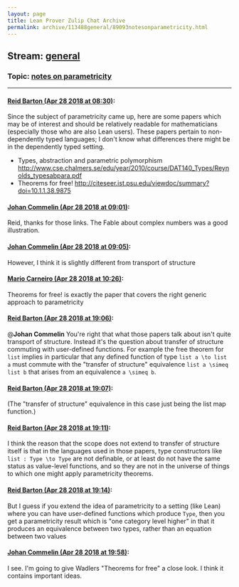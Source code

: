 ```yaml
---
layout: page
title: Lean Prover Zulip Chat Archive 
permalink: archive/113488general/89093notesonparametricity.html
---
```


## Stream: [general](index.html)
### Topic: [notes on parametricity](89093notesonparametricity.html)

---

#### [Reid Barton (Apr 28 2018 at 08:30)](https://leanprover.zulipchat.com/#narrow/stream/113488-general/topic/notes%20on%20parametricity/near/125810022):
Since the subject of parametricity came up, here are some papers which may be of interest and should be relatively readable for mathematicians (especially those who are also Lean users). These papers pertain to non-dependently typed languages; I don't know what differences there might be in the dependently typed setting.
* Types, abstraction and parametric polymorphism http://www.cse.chalmers.se/edu/year/2010/course/DAT140_Types/Reynolds_typesabpara.pdf
* Theorems for free! http://citeseer.ist.psu.edu/viewdoc/summary?doi=10.1.1.38.9875

#### [Johan Commelin (Apr 28 2018 at 09:01)](https://leanprover.zulipchat.com/#narrow/stream/113488-general/topic/notes%20on%20parametricity/near/125810743):
Reid, thanks for those links. The Fable about complex numbers was a good illustration.

#### [Johan Commelin (Apr 28 2018 at 09:05)](https://leanprover.zulipchat.com/#narrow/stream/113488-general/topic/notes%20on%20parametricity/near/125810841):
However, I think it is slightly different from transport of structure

#### [Mario Carneiro (Apr 28 2018 at 10:26)](https://leanprover.zulipchat.com/#narrow/stream/113488-general/topic/notes%20on%20parametricity/near/125812837):
Theorems for free! is exactly the paper that covers the right generic approach to parametricity

#### [Reid Barton (Apr 28 2018 at 19:06)](https://leanprover.zulipchat.com/#narrow/stream/113488-general/topic/notes%20on%20parametricity/near/125825527):
@**Johan Commelin** You're right that what those papers talk about isn't quite transport of structure. Instead it's the question about transfer of structure commuting with user-defined functions. For example the free theorem for `list` implies in particular that any defined function of type `list a \to list a` must commute with the "transfer of structure" equivalence `list a \simeq list b` that arises from an equivalence `a \simeq b`.

#### [Reid Barton (Apr 28 2018 at 19:07)](https://leanprover.zulipchat.com/#narrow/stream/113488-general/topic/notes%20on%20parametricity/near/125825533):
(The "transfer of structure" equivalence in this case just being the list map function.)

#### [Reid Barton (Apr 28 2018 at 19:11)](https://leanprover.zulipchat.com/#narrow/stream/113488-general/topic/notes%20on%20parametricity/near/125825621):
I think the reason that the scope does not extend to transfer of structure itself is that in the languages used in those papers, type constructors like `list : Type \to Type` are not definable, or at least do not have the same status as value-level functions, and so they are not in the universe of things to which one might apply parametricity theorems.

#### [Reid Barton (Apr 28 2018 at 19:14)](https://leanprover.zulipchat.com/#narrow/stream/113488-general/topic/notes%20on%20parametricity/near/125825677):
But I guess if you extend the idea of parametricity to a setting (like Lean) where you can have user-defined functions which produce `Type`, then you get a parametricity result which is "one category level higher" in that it produces an equivalence between two types, rather than an equation between two values

#### [Johan Commelin (Apr 28 2018 at 19:58)](https://leanprover.zulipchat.com/#narrow/stream/113488-general/topic/notes%20on%20parametricity/near/125826902):
I see. I'm going to give Wadlers "Theorems for free" a close look. I think it contains important ideas.

